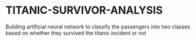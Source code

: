 # TITANIC-SURVIVOR-ANALYSIS
Building artificial neural network to classify the passengers into two classes based on whether they survived the titanic incident or not
